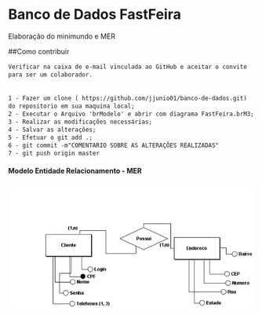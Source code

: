 # Banco de Dados FastFeira

Elaboração do minimundo e MER

##Como contribuir
    
    Verificar na caixa de e-mail vinculada ao GitHub e aceitar o convite para ser um colaborador.
   
  
    1 - Fazer um clone ( https://github.com/jjunio01/banco-de-dados.git) do repositorio em sua maquina local;
    2 - Executar o Arquivo 'brModelo' e abrir com diagrama FastFeira.brM3;
    3 - Realizar as modificações necessárias;
    4 - Salvar as alterações;
    5 - Efetuar o git add .;
    6 - git commit -m"COMENTARIO SOBRE AS ALTERAÇÕES REALIZADAS"
    7 - git push origin master


 #### Modelo Entidade Relacionamento - MER
  ![MER](FastFeira.png)
